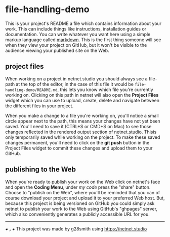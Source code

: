 # file-handling-demo

This is your project's README a file which contains information about your work. This can include things like instructions, installation guides or documentation. You can write whatever you want here using a simple markup language called [markdown](https://markdownguide.offshoot.io/basic-syntax/). This is the first thing someone will see when they view your project on GitHub, but it won't be visible to the audience viewing your published site on the Web.

## project files

When working on a project in netnet.studio you should always see a file-path at the top of the editor, in the case of this file it would be `file-handling-demo/README.md`, this lets you know which file you're currently working on. Clicking on this path in netnet will also open the **Project Files** widget which you can use to upload, create, delete and navigate between the different files in your project.

When you make a change to a file you're working on, you'll notice a small circle appear next to the path, this means your changes have not yet been saved. You'll need to save it (CTRL+S or CMD+S on Mac) to see those changes reflected in the rendered output section of netnet.studio. Thisis only temporarily saved while working on the project. To make these saved changes permanent, you'll need to click on the **git push** button in the Project Files widget to commit these changes and upload them to your GitHub.

## publishing to the Web

When you're ready to publish your work on the Web click on netnet's face and open the **Coding Menu**, under *my code* press the "share" button. Choose to "publish on the Web", where you'll be reminded that you can of course download your project and upload it to your preferred Web host. But, because this project is being versioned on GitHub you could simply ask netnet to publish your work to the Web using GitHub's "ghpages" server, which also conveniently generates a publicly accessible URL for you.

----

◕ ◞ ◕ This project was made by g28smith using https://netnet.studio